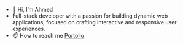 - 👋 Hi, I’m Ahmed
- Full-stack developer with a passion for building dynamic web applications, focused on crafting interactive and responsive user experiences.
- 📫 How to reach me <a href='https://aofficial0.github.io/devportfolio/' >Portolio</a> 

<!---
Aofficial0/Aofficial0 is a ✨ special ✨ repository because its `README.md` (this file) appears on your GitHub profile.
You can click the Preview link to take a look at your changes.
--->
